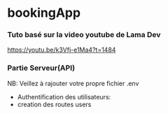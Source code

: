 # bookingApp

### Tuto basé sur la video youtube de Lama Dev
https://youtu.be/k3Vfj-e1Ma4?t=1484

### Partie Serveur(API)

NB: Veillez à rajouter votre propre fichier .env

- Authentification des utilisateurs: 
- creation des routes users